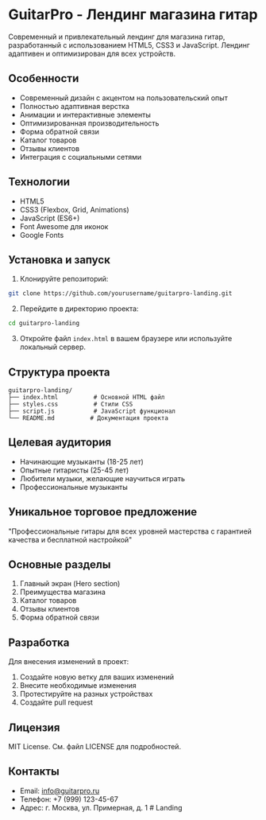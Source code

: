 # GuitarPro - Лендинг магазина гитар

Современный и привлекательный лендинг для магазина гитар, разработанный с использованием HTML5, CSS3 и JavaScript. Лендинг адаптивен и оптимизирован для всех устройств.

## Особенности

- Современный дизайн с акцентом на пользовательский опыт
- Полностью адаптивная верстка
- Анимации и интерактивные элементы
- Оптимизированная производительность
- Форма обратной связи
- Каталог товаров
- Отзывы клиентов
- Интеграция с социальными сетями

## Технологии

- HTML5
- CSS3 (Flexbox, Grid, Animations)
- JavaScript (ES6+)
- Font Awesome для иконок
- Google Fonts

## Установка и запуск

1. Клонируйте репозиторий:
```bash
git clone https://github.com/yourusername/guitarpro-landing.git
```

2. Перейдите в директорию проекта:
```bash
cd guitarpro-landing
```

3. Откройте файл `index.html` в вашем браузере или используйте локальный сервер.

## Структура проекта

```
guitarpro-landing/
├── index.html          # Основной HTML файл
├── styles.css          # Стили CSS
├── script.js           # JavaScript функционал
└── README.md          # Документация проекта
```

## Целевая аудитория

- Начинающие музыканты (18-25 лет)
- Опытные гитаристы (25-45 лет)
- Любители музыки, желающие научиться играть
- Профессиональные музыканты

## Уникальное торговое предложение

"Профессиональные гитары для всех уровней мастерства с гарантией качества и бесплатной настройкой"

## Основные разделы

1. Главный экран (Hero section)
2. Преимущества магазина
3. Каталог товаров
4. Отзывы клиентов
5. Форма обратной связи

## Разработка

Для внесения изменений в проект:

1. Создайте новую ветку для ваших изменений
2. Внесите необходимые изменения
3. Протестируйте на разных устройствах
4. Создайте pull request

## Лицензия

MIT License. См. файл LICENSE для подробностей.

## Контакты

- Email: info@guitarpro.ru
- Телефон: +7 (999) 123-45-67
- Адрес: г. Москва, ул. Примерная, д. 1 # Landing
